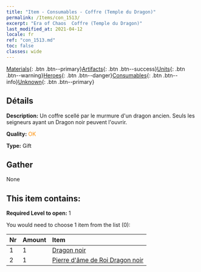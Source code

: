 ```yaml
---
title: "Item - Consumables - Coffre (Temple du Dragon)"
permalink: /Items/con_1513/
excerpt: "Era of Chaos  Coffre (Temple du Dragon)"
last_modified_at: 2021-04-12
locale: fr
ref: "con_1513.md"
toc: false
classes: wide
---
```

 [Materials](/fr/Items/){: .btn .btn--primary}[Artifacts](/fr/Items/Artifacts/){: .btn .btn--success}[Units](/fr/Items/Units/){: .btn .btn--warning}[Heroes](/fr/Items/Heroes/){: .btn .btn--danger}[Consumables](/fr/Items/Consumables/){: .btn .btn--info}[Unknown](/fr/Items/Unknown/){: .btn .btn--primary}

## Détails
 **Description:** Un coffre scellé par le murmure d'un dragon ancien. Seuls les seigneurs ayant un Dragon noir peuvent l'ouvrir.

 **Quality:** <span style="color: #FF8C00">OK</span>

 **Type:** Gift

## Gather

  None

## This item contains:

 **Required Level to open:** 1

 You would need to choose 1 item from the list (0):

  | Nr | Amount |     Item    |
  |:---|:-------|:------------|
  | 1 | 1 | [Dragon noir](/fr/Items/unt_250/) | 
  | 2 | 1 | [Pierre d'âme de Roi Dragon noir](/fr/Items/unt_334/) | 
